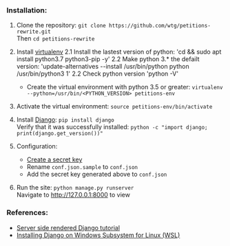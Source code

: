 ### Installation:

1. Clone the repository: `git clone https://github.com/wtg/petitions-rewrite.git`<br>
Then `cd petitions-rewrite`

2. Install [virtualenv](https://virtualenv.pypa.io/en/stable/installation/)
   2.1 Install the lastest version of python: 'cd && sudo apt install python3.7 python3-pip -y'
   2.2 Make python 3.* the defailt version: 'update-alternatives --install /usr/bin/python python /usr/bin/python3 1'
   2.2 Check python version 'python -V'
    * Create the virtual environment with python 3.5 or greater: `virtualenv --python=/usr/bin/<PYTHON_VERSION> petitions-env`

3. Activate the virtual environment: `source petitions-env/bin/activate`

4. Install [Django](https://www.djangoproject.com/download/): `pip install django`<br>
Verify that it was successfully installed: `python -c "import django; print(django.get_version())"`

5. Configuration:
    * [Create a secret key](https://www.miniwebtool.com/django-secret-key-generator/)
    * Rename `conf.json.sample` to `conf.json`
    * Add the secret key generated above to `conf.json`

6. Run the site: `python manage.py runserver`<br>
Navigate to http://127.0.0.1:8000 to view


### References:

* [Server side rendered Django tutorial](https://developer.mozilla.org/en-US/docs/Learn/Server-side/Django)
* [Installing Django on Windows Subsystem for Linux (WSL)](https://www.youtube.com/watch?v=Z4D7Mv-MuNg)
